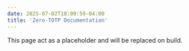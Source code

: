 ```yaml
---
date: 2025-07-02T18:09:59-04:00
title: 'Zero-TOTP Documentation'
---
```


This page act as a placeholder and will be replaced on build.